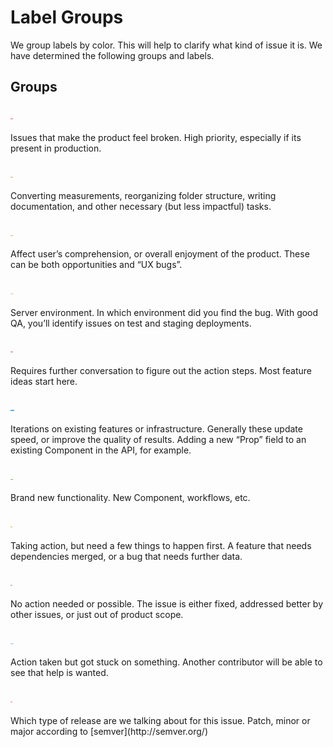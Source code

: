 # Label Groups

We group labels by color. This will help to clarify what kind of issue it is. We have determined the following groups and labels.

## Groups

<h3>
  <img height="1.25em" src="labels/problems.svg" alt="Problems">
</h3>
Issues that make the product feel broken. High priority, especially if its present in production.

<h3>
  <img height="1.25em" src="labels/mindless.svg" alt="Mindless">
</h3>
Converting measurements, reorganizing folder structure, writing documentation, and other necessary (but less impactful) tasks.

<h3>
  <img height="1.25em" src="labels/experience.svg" alt="Experience">
</h3>
Affect user’s comprehension, or overall enjoyment of the product. These can be both opportunities and “UX bugs”.

<h3>
  <img height="1.25em" src="labels/environment.svg" alt="Environment">
</h3>
Server environment. In which environment did you find the bug. With good QA, you’ll identify issues on test and staging deployments.

<h3>
  <img height="1.25em" src="labels/feedback.svg" alt="Feedback">
</h3>
Requires further conversation to figure out the action steps. Most feature ideas start here.

<h3>
  <img height="1.25em" src="labels/improvements.svg" alt="Improvements">
</h3>
Iterations on existing features or infrastructure. Generally these update speed, or improve the quality of results. Adding a new “Prop” field to an existing Component in the API, for example.

<h3>
  <img height="1.25em" src="labels/additions.svg" alt="Additions">
</h3>
Brand new functionality. New Component, workflows, etc.

<h3>
  <img height="1.25em" src="labels/pending.svg" alt="Pending">
</h3>
Taking action, but need a few things to happen first. A feature that needs dependencies merged, or a bug that needs further data.

<h3>
  <img height="1.25em" src="labels/inactive.svg" alt="Inactive">
</h3>
No action needed or possible. The issue is either fixed, addressed better by other issues, or just out of product scope.

<h3>
  <img height="1.25em" src="labels/help-wanted.svg" alt="Help Wanted">
</h3>
Action taken but got stuck on something. Another contributor will be able to see that help is wanted.

<h3>
  <img height="1.25em" src="labels/release.svg" alt="Release">
</h3>
Which type of release are we talking about for this issue. Patch, minor or major according to [semver](http://semver.org/)

